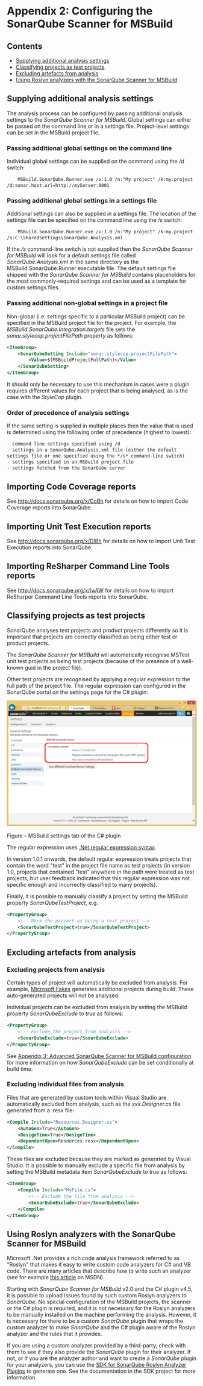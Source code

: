 # Appendix 2: Configuring the SonarQube Scanner for MSBuild

## Contents

- [Supplying additional analysis settings](#supplying-additional-analysis-settings)
- [Classifying projects as test projects](#classifying-projects-as-test-projects)
- [Excluding artefacts from analysis](#excluding-artefacts-from-analysis)
- [Using Roslyn analyzers with the SonarQube Scanner for MSBuild](#using-roslyn-analyzers-with-the-sonarqube-scanner-for-msbuild)

## Supplying additional analysis settings

The analysis process can be configured by passing additional analysis settings to the *SonarQube Scanner for MSBuild*.
Global settings can either be passed on the command line or in a settings file.
Project-level settings can be set in the MSBuild project file.

### Passing additional global settings on the command line

Individual global settings can be supplied on the command using the */d* switch: 

```
	MSBuild.SonarQube.Runner.exe /v:1.0 /n:"My project" /k:my.project /d:sonar.host.url=http://myServer:9001
```

### Passing additional global settings in a settings file

Additional settings can also be supplied in a settings file. The location of the settings file can be specified on the command line using the */s* switch:

```
	MSBuild.SonarQube.Runner.exe /v:1.0 /n:"My project" /k:my.project /s:C:\SharedSettings\SonarQube.Analysis.xml
```

If the */s* command-line switch is not supplied then the *SonarQube Scanner for MSBuild* will look for a default settings file called *SonarQube.Analysis.xml* in the same directory as the MSBuild.SonarQube.Runner executable file.
The default settings file shipped with the *SonarQube Scanner for MSBuild* contains placeholders for the most commonly-required settings and can be used as a template for custom settings files.

### Passing additional non-global settings in a project file

Non-global (i.e. settings specific to a particular MSBuild project) can be specified in the MSBuild project file for the project.
For example, the *MSBuild.SonarQube.Integration.targets* file sets the *sonar.stylecop.projectFilePath* property as follows:

```xml
<ItemGroup>
	<SonarQubeSetting Include="sonar.stylecop.projectFilePath">
		<Value>$(MSBuildProjectFullPath)</Value>
	</SonarQubeSetting>
</ItemGroup>
```

It should only be necessary to use this mechanism in cases were a plugin requires different values for each project that is being analysed, as is the case with the *StyleCop* plugin.


### Order of precedence of analysis settings
If the same setting is supplied in multiple places then the value that is used is determined using the following order of precedence (highest to lowest):

	- command line settings specified using /d
	- settings in a SonarQube.Analysis.xml file (either the default settings file or one specified using the */s* command-line switch)
	- settings specified in an MSBuild project file
	- settings fetched from the SonarQube server

## Importing Code Coverage reports

See http://docs.sonarqube.org/x/CoBh for details on how to import Code Coverage reports into SonarQube.

## Importing Unit Test Execution reports

See http://docs.sonarqube.org/x/DIBh for details on how to import Unit Test Execution reports into SonarQube.

## Importing ReSharper Command Line Tools reports

See http://docs.sonarqube.org/x/lwAW for details on how to import ReSharper Command Line Tools reports into SonarQube.

## Classifying projects as test projects

SonarQube analyses test projects and product projects differently so it is important that projects are correctly classified as being either test or product projects.

The *SonarQube Scanner for MSBuild* will automatically recognise MSTest unit test projects as being test projects (because of the presence of a well-known guid in the project file).

Other test projects are recognised by applying a regular expression to the full path of the project file. The regular expression can configured in the SonarQube portal on the settings page for the C# plugin:

![](_img/SonarQube-Portal-MSBuild-TestProjectPattern.png)

Figure – MSBuild settings tab of the C# plugin

The regular expression uses [.Net regular expression syntax][1].

[1]: https://msdn.microsoft.com/en-us/library/az24scfc(v=vs.110).aspx

In version 1.0.1 onwards, the default regular expression treats projects that contain the word "test" in the project file name as test projects (in version 1.0, projects that contained "test" anywhere in the path were treated as test projects, but user feedback indicated that this regular expression was not specific enough and incorrectly classified to many projects).

Finally, it is possible to manually classify a project by setting the MSBuild property *SonarQubeTestProject*, e.g.

```xml
<PropertyGroup>
	<!-- Mark the project as being a test project -->
	<SonarQubeTestProject>true</SonarQubeTestProject>
</PropertyGroup>
``` 


## Excluding artefacts from analysis

### Excluding projects from analysis

Certain types of project will automatically be excluded from analysis. For example, [Microsoft Fakes](https://msdn.microsoft.com/en-us/library/hh549175.aspx) generates additional projects during build. These auto-generated projects will not be analysed.

Individual projects can be excluded from analysis by setting the MSBuild property *SonarQubeExclude* to *true* as follows:

```xml
<PropertyGroup>
	<!-- Exclude the project from analysis -->
	<SonarQubeExclude>true</SonarQubeExclude>
</PropertyGroup>
```

See [Appendix 3: Advanced SonarQube Scanner for MSBuild configuration](appendix-3.md) for more information on how *SonarQubeExclude* can be set conditionally at build time.


### Excluding individual files from analysis

Files that are generated by custom tools within Visual Studio are automatically excluded from analysis, such as the *xxx.Designer.cs* file generated from a .resx file:
    
```xml
<Compile Include="Resources.Designer.cs">
	<AutoGen>True</AutoGen>
	<DesignTime>True</DesignTime>
	<DependentUpon>Resources.resx</DependentUpon>
</Compile>
```    

These files are excluded because they are marked as generated by Visual Studio.
It is possible to manually exclude a specific file from analysis by setting the MSBuild metadata item *SonarQubeExclude* to *true* as follows:

```xml
<ItemGroup>
	<Compile Include="MyFile.cs">
		<!-- Exclude the file from analysis -->
		<SonarQubeExclude>true</SonarQubeExclude>
	</Compile>
</ItemGroup>
```    

## Using Roslyn analyzers with the SonarQube Scanner for MSBuild

Microsoft .Net provides a rich code analysis framework referred to as "Roslyn" that makes it easy to write custom code analyzers for C# and VB code.
There are many articles that describe how to write such an analyzer (see for example [this article](https://msdn.microsoft.com/en-us/magazine/dn879356.aspx) on MSDN).

Starting with *SonarQube Scanner for MSBuild* v2.0 and the C# plugin v4.5, it is possible to upload issues found by such custom Roslyn analyzers to *SonarQube*.
No special configuration of the MSBuild projects, the scanner or the C# plugin is required, and it is not necessary for the Roslyn analyzers to be manually installed on the machine performing the analysis. However, it is necessary for there to be a custom *SonarQube* plugin that wraps the custom analyzer to make *SonarQube* and the C# plugin aware of the Roslyn analyzer and the rules that it provides.

If you are using a custom analyzer provided by a third-party, check with them to see if they also provide the *SonarQube* plugin for their analyzer.
If not, or if you are the analyzer author and want to create a *SonarQube* plugin for your analyzers, you can use the [SDK for SonarQube Roslyn Analyzer Plugins](https://github.com/SonarSource-VisualStudio/sonarqube-roslyn-sdk) to generate one. See the documentation in the SDK project for more information.
